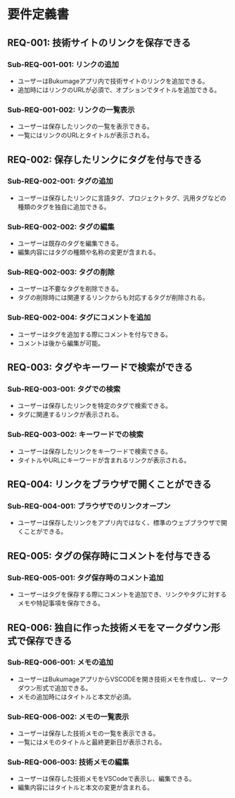 # 要件定義書

## REQ-001: 技術サイトのリンクを保存できる
### Sub-REQ-001-001: リンクの追加
- ユーザーはBukumageアプリ内で技術サイトのリンクを追加できる。
- 追加時にはリンクのURLが必須で、オプションでタイトルを追加できる。

### Sub-REQ-001-002: リンクの一覧表示
- ユーザーは保存したリンクの一覧を表示できる。
- 一覧にはリンクのURLとタイトルが表示される。

## REQ-002: 保存したリンクにタグを付与できる
### Sub-REQ-002-001: タグの追加
- ユーザーは保存したリンクに言語タグ、プロジェクトタグ、汎用タグなどの種類のタグを独自に追加できる。

### Sub-REQ-002-002: タグの編集
- ユーザーは既存のタグを編集できる。
- 編集内容にはタグの種類や名称の変更が含まれる。

### Sub-REQ-002-003: タグの削除
- ユーザーは不要なタグを削除できる。
- タグの削除時には関連するリンクからも対応するタグが削除される。

### Sub-REQ-002-004: タグにコメントを追加
- ユーザーはタグを追加する際にコメントを付与できる。
- コメントは後から編集が可能。

## REQ-003: タグやキーワードで検索ができる
### Sub-REQ-003-001: タグでの検索
- ユーザーは保存したリンクを特定のタグで検索できる。
- タグに関連するリンクが表示される。

### Sub-REQ-003-002: キーワードでの検索
- ユーザーは保存したリンクをキーワードで検索できる。
- タイトルやURLにキーワードが含まれるリンクが表示される。

## REQ-004: リンクをブラウザで開くことができる
### Sub-REQ-004-001: ブラウザでのリンクオープン
- ユーザーは保存したリンクをアプリ内ではなく、標準のウェブブラウザで開くことができる。

## REQ-005: タグの保存時にコメントを付与できる
### Sub-REQ-005-001: タグ保存時のコメント追加
- ユーザーはタグを保存する際にコメントを追加でき、リンクやタグに対するメモや特記事項を保存できる。

## REQ-006: 独自に作った技術メモをマークダウン形式で保存できる
### Sub-REQ-006-001: メモの追加
- ユーザーはBukumageアプリからVSCODEを開き技術メモを作成し、マークダウン形式で追加できる。
- メモの追加時にはタイトルと本文が必須。

### Sub-REQ-006-002: メモの一覧表示
- ユーザーは保存した技術メモの一覧を表示できる。
- 一覧にはメモのタイトルと最終更新日が表示される。

### Sub-REQ-006-003: 技術メモの編集
- ユーザーは保存した技術メモをVSCodeで表示し、編集できる。
- 編集内容にはタイトルと本文の変更が含まれる。
